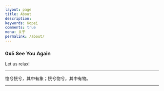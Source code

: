 ```yaml
---
layout: page
title: About
description:
keywords: Kopei
comments: true
menu: 关于
permalink: /about/
---
```


### 0x5 See You Again

Let us relax!

---

惚兮恍兮，其中有象；恍兮惚兮，其中有物。

---

<audio  autoplay="autoplay">
  <source src="https://s3.ap-southeast-1.amazonaws.com/kopei-public/48+-+%E5%8F%8D%E9%AB%98%E6%BD%AE.flac" type="audio/flac" />
Your browser does not support the audio element.
</audio>
